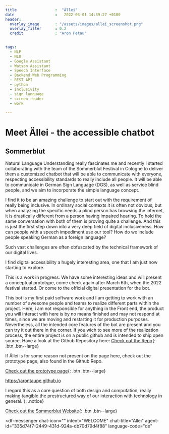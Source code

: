 ```yaml
---
title                 :  "Ällei"
date                  :   2022-03-01 14:39:27 +0100
header:
  overlay_image       : "/assets/images/allei_screenshot.png"
  overlay_filter      : 0.2
  credit              : "Aron Petau"

 
tags:
  - NLP
  - NLU
  - Google Assistant
  - Watson Assistant
  - Speech Interface
  - Backend Web Programming
  - REST API
  - python
  - inclusivity
  - sign language
  - screen reader
  - work

---
```

# Meet Ällei - the accessible chatbot
## Sommerblut

Natural Language Understanding really fascinates me and recently I started collaborating with the team of the Sommerblut Festival in Cologne to deliver them a customized chatbot that will be able to communicate with everyone, respecting accessibility standards to really include all people. It will be able to communicate in German Sign Language (DGS), as well as service blind people, and we aim to incorporate the simple language concept. 

I find it to be an amazing challenge to start out with the requirement of really being inclusive. In ordinary social contexts it is often not obvious, but when analyzing the specific needs a plind person has browsing the internet, it is drastically different from a person having impaired hearing. To hold the same conversation with both of them is proving quite a challenge. And this is just the first step down into a very deep field of digital inclusiveness. How can people with a speech impediment use our tool? How do we include people speaking German as a foreign language? 

Such vast challenges are often obfuscated by the technical framework of our digital lives. 

I find digital accessibility a hugely interesting area, one that I am just now starting to explore. 

This is a work in progress. We have some interesting ideas and will present a conceptual prototype, come check again after March 6th, when the 2022 festival started. Or come to the official digital presentation for the bot.

This bot is my first paid software work and I am getting to work with an number of awesome people and teams to realize different parts within the project. Here, i am not responsible for anything in the Front end, the product you will interact with here is by no means finished and may not respond at times, since we are moving and restarting it for production purposes.
Nevertheless, all the intended core features of the bot are present and you can try it out there in the corner. If you wich to see more of the realization process, the entire project is on a public github and is intended to ship open source. 
Have a look at the Github Repository here:
[Check out the Repo](https://github.com/arontaupe/KommunikationsKrake
){: .btn .btn--large}

If Ällei is for some reason not present on the page here, check out the prototype page, also found in the Github Repo.

[Check out the prototype page](https://arontaupe.github.io/KommunikationsKrake/
){: .btn .btn--large}

https://arontaupe.github.io

I regard this as a core question of both design and computation, really making tangible the prestructured way of our interaction with technology in general.
{: .notice}



[Check out the Sommerblut Website](https://www.sommerblut.de/
){: .btn .btn--large}

<meta name="viewport" content="width-device-width, initial-scale=1">

<script src="https://www.gstatic.com/dialogflow-console/fast/messenger/bootstrap.js?v=1"></script>
<df-messenger
  chat-icon=""
  intent="WELCOME"
  chat-title="Ällei"
  agent-id="335d74f7-2449-431d-924a-db70d79d4f88"
  language-code="de"
></df-messenger>